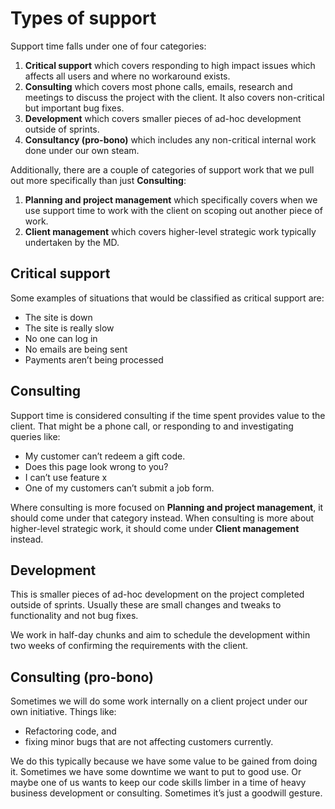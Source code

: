 # Types of support

Support time falls under one of four categories:

1. **Critical support** which covers responding to high impact issues which
   affects all users and where no workaround exists.
2. **Consulting** which covers most phone calls, emails, research and meetings 
   to discuss the project with the client. It also covers non-critical but
   important bug fixes.
3. **Development** which covers smaller pieces of ad-hoc development outside of
   sprints.
4. **Consultancy (pro-bono)** which includes any non-critical internal work done
   under our own steam.

Additionally, there are a couple of categories of support work that we pull
out more specifically than just **Consulting**:

1. **Planning and project management** which specifically covers when we use 
   support time to work with the client on scoping out another piece of work.
2. **Client management** which covers higher-level strategic work typically
   undertaken by the MD.

## Critical support
Some examples of situations that would be classified as critical support are:

- The site is down
- The site is really slow
- No one can log in
- No emails are being sent
- Payments aren’t being processed

## Consulting
Support time is considered consulting if the time spent provides value to the
client. That might be a phone call, or responding to and investigating queries
like:

- My customer can’t redeem a gift code.
- Does this page look wrong to you?
- I can’t use feature x
- One of my customers can’t submit a job form.

Where consulting is more focused on **Planning and project management**, it
should come under that category instead. When consulting is more about
higher-level strategic work, it should come under **Client management** instead.

## Development
This is smaller pieces of ad-hoc development on the project completed outside of
sprints. Usually these are small changes and tweaks to functionality and not bug
fixes.

We work in half-day chunks and aim to schedule the development within two weeks
of confirming the requirements with the client.

## Consulting (pro-bono)
Sometimes we will do some work internally on a client project under our own
initiative. Things like:

- Refactoring code, and
- fixing minor bugs that are not affecting customers currently.

We do this typically because we have some value to be gained from doing it.
Sometimes we have some downtime we want to put to good use. Or maybe one of us
wants to keep our code skills limber in a time of heavy business development or
consulting. Sometimes it’s just a goodwill gesture.
